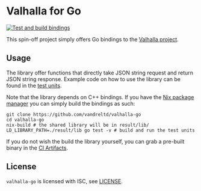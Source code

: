 # Valhalla for Go

[![Test and build bindings](https://github.com/vandreltd/valhalla-go/actions/workflows/build.yml/badge.svg)](https://github.com/vandreltd/valhalla-go/actions/workflows/build.yml)

This spin-off project simply offers Go bindings to the [Valhalla project](https://github.com/valhalla/valhalla).

## Usage

The library offer functions that directly take JSON string request and return JSON string response.
Example code on how to use the library can be found in the [test units](/valhalla_test.go).

Note that the library depends on C++ bindings. If you have the [Nix package manager](https://nixos.org/) you can simply build the bindings as such:
```
git clone https://github.com/vandreltd/valhalla-go
cd valhalla-go
nix-build # the shared library will be in result/lib/
LD_LIBRARY_PATH=./result/lib go test -v # build and run the test units
```

If you do not wish the build the library yourself, you can grab a pre-built binary in the [CI Artifacts](https://github.com/vandreltd/valhalla-go/actions).

## License

`valhalla-go` is licensed with ISC, see [LICENSE](./LICENSE).
